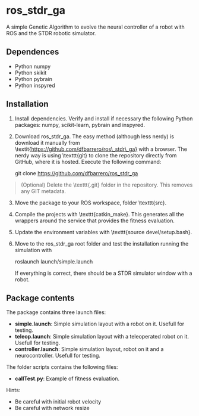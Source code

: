 # ros_stdr_ga
A simple Genetic Algorithm to evolve the neural controller of a robot with ROS and the STDR robotic simulator.

## Dependences 
* Python numpy
* Python skikit
* Python pybrain
* Python inspyred

## Installation
1. Install dependencies. Verify and install if necessary the following Python packages: numpy, scikit-learn, pybrain and inspyred.

2. Download ros\_stdr\_ga. The easy method (although less nerdy) is download it manually from \textit{https://github.com/dfbarrero/ros\_stdr\_ga} with a browser. The nerdy way is using \texttt{git} to clone the repository directly from GitHub, where it is hosted. Execute the following command:

    git clone https://github.com/dfbarrero/ros_stdr_ga
    
> (Optional) Delete the \texttt{.git} folder in the repository. This removes any GIT metadata.

3. Move the package to your ROS workspace, folder \texttt{src}.

4. Compile the projects with \texttt{catkin\_make}. This generates all the wrappers around the service that provides the fitness evaluation.

5. Update the environment variables with \texttt{source devel/setup.bash}.

6. Move to the ros\_stdr\_ga root folder and test the installation running the simulation with

     roslaunch launch/simple.launch

    If everything is correct, there should be a STDR simulator window with a robot.

## Package contents
The package contains three launch files:

* **simple.launch**: Simple simulation layout with a robot on it. Usefull for testing.
* **teleop.launch**: Simple simulation layout with a teleoperated robot on it. Usefull for testing.
* **controller.launch**: Simple simulation layout, robot on it and a neurocontroller. Usefull for testing.

The folder scripts contains the following files:

* **callTest.py**: Example of fitness evaluation.

Hints:

* Be careful with initial robot velocity
* Be careful with network resize

